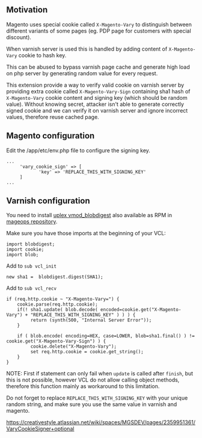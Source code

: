 ## Motivation
Magento uses special cookie called `X-Magento-Vary` to distinguish between different variants of some pages (eg. PDP page for customers with special discount).

When varnish server is used this is handled by adding content of `X-Magento-Vary` cookie to hash key.

This can be abused to bypass varnish page cache and generate high load on php server by generating random value for every request.

This extension provide a way to verify valid cookie on varnish server by providing extra cookie called `X-Magento-Vary-Sign` containing sha1 hash of `X-Magento-Vary` cookie content and signing key (which should be random value).
Without knowing secret, attacker isn't able to generate correctly signed cookie and we can verify it on varnish server and ignore incorrect values, therefore reuse cached page.

## Magento configuration
Edit the /app/etc/env.php file to configure the signing key.

```
...
     'vary_cookie_sign' => [
            'key' => 'REPLACE_THIS_WITH_SIGNING_KEY'
     ]
...
```

## Varnish configuration
You need to install [uplex vmod_blobdigest](https://code.uplex.de/uplex-varnish/libvmod-blobdigest) also available as RPM in [mageops repository](https://mageops.github.io/packages-rpm/).

Make sure you have those imports at the beginning of your VCL:
```
import blobdigest;
import cookie;
import blob;
```

Add to `sub vcl_init`
```
new sha1 =  blobdigest.digest(SHA1);
```

Add to `sub vcl_recv`
```
if (req.http.cookie ~ "X-Magento-Vary=") {
    cookie.parse(req.http.cookie);
    if(! sha1.update( blob.decode( encoded=cookie.get("X-Magento-Vary") + "REPLACE_THIS_WITH_SIGNING_KEY" ) ) ) {
         return (synth(500, "Internal Server Error"));
    }

    if ( blob.encode( encoding=HEX, case=LOWER, blob=sha1.final() ) != cookie.get("X-Magento-Vary-Sign") ) {
         cookie.delete("X-Magento-Vary");
         set req.http.cookie = cookie.get_string();
    }
}
```
NOTE: First if statement can only fail when `update` is called after `finish`, but this is not possible, however VCL do not allow calling object methods, therefore this function mainly as workaround to this limitation.

Do not forget to replace `REPLACE_THIS_WITH_SIGNING_KEY` with your unique random string, and make sure you use the same value in varnish and magento.

https://creativestyle.atlassian.net/wiki/spaces/MGSDEV/pages/2359951361/VaryCookieSigner+optional
